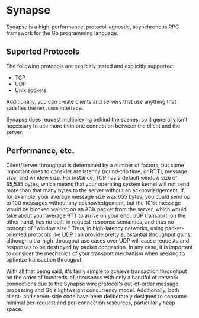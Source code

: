 Synapse
========

Synapse is a high-performance, protocol-agnostic, asynchronous RPC framework for the Go programming language.



## Suported Protocols

The following protocols are explicitly tested and
explicitly supported:

 - TCP
 - UDP
 - Unix sockets

Additionally, you can create clients and servers that use anything that satisfies the `net.Conn` interface.

Synapse does request multiplexing behind the scenes, so it generally isn't necessary to use more than one connection between the client and the server.

## Performance, etc.

Client/server throughput is determined by a number of factors, but some important ones to consider are 
latency (round-trip time, or RTT), message size, and window size. For instance, TCP has a default window size of 65,535 bytes, which 
means that your operating system kernel will not send more than that many bytes to the server without an acknowledgement.
If, for example, your average message size was 655 bytes, you could send up to 100 messages without any 
acknowledgement, but the 101st message would be blocked waiting on an ACK packet from
the server, which would take about your average RTT to arrive on your end. UDP transport, on the other hand, 
has no built-in request-response semantics, and thus no concept of "window size." Thus, in high-latency networks, using 
packet-oriented protocols like UDP can provide pretty substantial throughput gains, although ultra-high-througput use 
cases over UDP will cause requests and responses to be destroyed by packet congestion. In any case, it is important to consider 
the mechanics of your transport mechanism when seeking to optimize transaction througput.

With all that being said, it's fairly simple to achieve transaction throughput on the order of hundreds-of-thousands with
only a handful of network connections due to the Synapse wire protocol's out-of-order message processing and Go's lightweight 
concurrency model. Additionally, both client- and server-side code have been deliberately designed to consume minimal per-request 
and per-connection resources, particularly heap space.